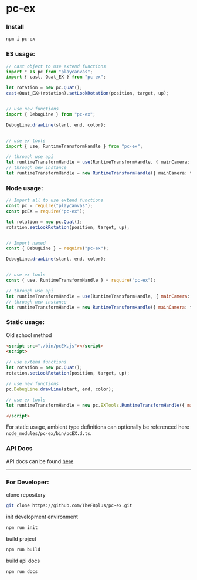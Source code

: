 # pc-ex
### Install

```bash
npm i pc-ex
```

### ES usage:

```ts
// cast object to use extend functions
import * as pc from "playcanvas";
import { cast, Quat_EX } from "pc-ex";

let rotation = new pc.Quat();
cast<Quat_EX>(rotation).setLookRotation(position, target, up);


// use new functions
import { DebugLine } from "pc-ex";

DebugLine.drawLine(start, end, color);


// use ex tools
import { use, RuntimeTransformHandle } from "pc-ex";

// through use api
let runtimeTransformHandle = use(RuntimeTransformHandle, { mainCamera: thisCamera });
// through new instance
let runtimeTransformHandle = new RuntimeTransformHandle({ mainCamera: thisCamera });
```

### Node usage:

```js
// Import all to use extend functions
const pc = require("playcanvas");
const pcEX = require("pc-ex");

let rotation = new pc.Quat();
rotation.setLookRotation(position, target, up);


// Import named
const { DebugLine } = require("pc-ex");

DebugLine.drawLine(start, end, color);


// use ex tools
const { use, RuntimeTransformHandle } = require("pc-ex");

// through use api
let runtimeTransformHandle = use(RuntimeTransformHandle, { mainCamera: thisCamera });
// through new instance
let runtimeTransformHandle = new RuntimeTransformHandle({ mainCamera: thisCamera });
```

### Static usage:

Old school method

```html
<script src="./bin/pcEX.js"></script>
<script>
	
// use extend functions
let rotation = new pc.Quat();
rotation.setLookRotation(position, target, up);

// use new functions
pc.DebugLine.drawLine(start, end, color);

// use ex tools
let runtimeTransformHandle = new pc.EXTools.RuntimeTransformHandle({ mainCamera: thisCamera });

</script>
```

For static usage, ambient type definitions can optionally be referenced here `node_modules/pc-ex/bin/pcEX.d.ts`.
### API Docs

API docs can be found [here](https://thefbplus.github.io/pc-ex/)

***

### For Developer:

clone repository

```bash
git clone https://github.com/TheFBplus/pc-ex.git
```

init development environment

```bash
npm run init
```

build project

```bash
npm run build
```

build api docs

```bash
npm run docs
```